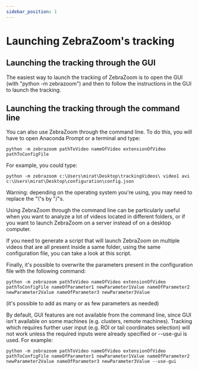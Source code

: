 ```yaml
---
sidebar_position: 1
---
```


# Launching ZebraZoom's tracking

## Launching the tracking through the GUI

The easiest way to launch the tracking of ZebraZoom is to open the GUI (with "python -m zebrazoom") and then to follow the instructions in the GUI to launch the tracking.

## Launching the tracking through the command line

You can also use ZebraZoom through the command line. To do this, you will have to open Anaconda Prompt or a terminal and type:

```
python -m zebrazoom pathToVideo nameOfVideo extensionOfVideo pathToConfigFile
```

For example, you could type:

```
python -m zebrazoom c:\Users\mirat\Desktop\trackingVideos\ video1 avi c:\Users\mirat\Desktop\configuration\config.json
```

Warning: depending on the operating system you're using, you may need to replace the "\\"s by "/"s.

Using ZebraZoom through the command line can be particularly useful when you want to analyze a lot of videos located in different folders, or if you want to launch ZebraZoom on a server instead of on a desktop computer.

If you need to generate a script that will launch ZebraZoom on multiple videos that are all present inside a same folder, using the same configuration file, you can take a look at this script.

Finally, it's possible to overwrite the parameters present in the configuration file with the following command:

```
python -m zebrazoom pathToVideo nameOfVideo extensionOfVideo pathToConfigFile nameOfParameter1 newParameter1Value nameOfParameter2 newParameter2Value nameOfParameter3 newParameter3Value
```

(it's possible to add as many or as few parameters as needed)

By default, GUI features are not available from the command line, since GUI isn't available on some machines (e.g. clusters, remote machines). Tracking which requires further user input (e.g. ROI or tail coordinates selection) will not work unless the required inputs were already specified or --use-gui is used. For example:

```
python -m zebrazoom pathToVideo nameOfVideo extensionOfVideo pathToConfigFile nameOfParameter1 newParameter1Value nameOfParameter2 newParameter2Value nameOfParameter3 newParameter3Value --use-gui
```
